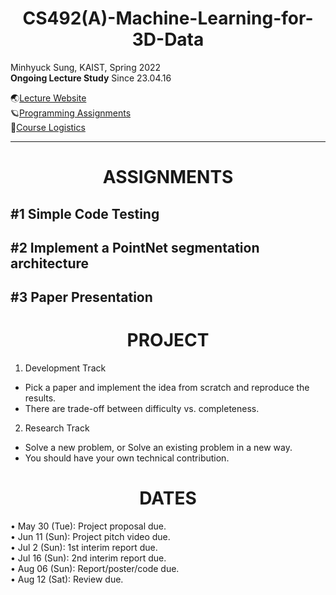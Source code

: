 <div align=center><h1> CS492(A)-Machine-Learning-for-3D-Data </h1></div>
Minhyuck Sung, KAIST, Spring 2022<br>
<b>Ongoing Lecture Study</b> Since 23.04.16

🌏[Lecture Website](https://mhsung.github.io/kaist-cs492a-spring-2022/)  
🪐[Programming Assignments](https://github.com/63days/kaist-3dml-assignments)  
👾[Course Logistics](https://kaistackr-my.sharepoint.com/personal/mhsung_kaist_ac_kr/_layouts/15/onedrive.aspx?id=%2Fpersonal%2Fmhsung_kaist_ac_kr%2FDocuments%2FCourses%2F2022_spring_cs492a%2Fslides_pdf%2Fkaist_cs492a_spring_2022_course_logistics%2Epdf&parent=%2Fpersonal%2Fmhsung_kaist_ac_kr%2FDocuments%2FCourses%2F2022_spring_cs492a%2Fslides_pdf&ga=1)  
___

# <div align=center> ASSIGNMENTS </div>
## #1 Simple Code Testing
## #2 Implement a PointNet segmentation architecture
## #3 Paper Presentation

# <div align=center> PROJECT </div>
1. Development Track
  - Pick a paper and implement the idea from scratch and reproduce the results.
  - There are trade-off between difficulty vs. completeness.

2. Research Track
  - Solve a new problem, or Solve an existing problem in a new way.
  - You should have your own technical contribution.

# <div align=center> DATES </div>
• May 30 (Tue): Project proposal due.  
• Jun 11 (Sun): Project pitch video due.  
• Jul 2 (Sun): 1st interim report due.  
• Jul 16 (Sun): 2nd interim report due.  
• Aug 06 (Sun): Report/poster/code due.  
• Aug 12 (Sat): Review due.  
